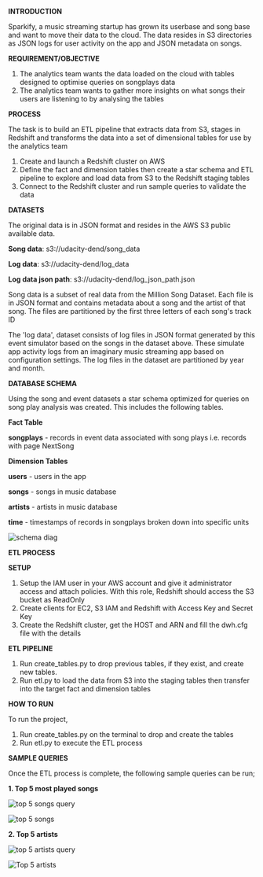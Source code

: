**INTRODUCTION**

Sparkify, a music streaming startup has grown its userbase and song base and want to move their data to the cloud. The data resides in S3 directories as JSON logs for user activity on the app and JSON metadata on songs. 


**REQUIREMENT/OBJECTIVE**

1. The analytics team wants the data loaded on the cloud with tables designed to optimise queries on songplays data
2. The analytics team wants to gather more insights on what songs their users are listening to by analysing the tables


**PROCESS**

The task is to build an ETL pipeline that extracts data from S3, stages in Redshift and transforms the data into a set of dimensional tables for use by the analytics team

1. Create and launch a Redshift cluster on AWS
2. Define the fact and dimension tables then create a star schema and ETL pipeline to explore and load data from S3 to the Redshift staging tables
3. Connect to the Redshift cluster and run sample queries to validate the data


**DATASETS**

The original data is in JSON format and resides in the AWS S3 public available data. 

**Song data**: s3://udacity-dend/song_data

**Log data**: s3://udacity-dend/log_data

**Log data json path**: s3://udacity-dend/log_json_path.json


Song data is a subset of real data from the Million Song Dataset. Each file is in JSON format and contains metadata about a song and the artist of that song. The files are partitioned by the first three letters of each song's track ID

The 'log data', dataset consists of log files in JSON format generated by this event simulator based on the songs in the dataset above. These simulate app activity logs from an imaginary music streaming app based on configuration settings. The log files in the dataset are partitioned by year and month. 


**DATABASE SCHEMA**

Using the song and event datasets a star schema optimized for queries on song play analysis was created. This includes the following tables.


**Fact Table**

**songplays** - records in event data associated with song plays i.e. records with page NextSong



**Dimension Tables**

**users** - users in the app

**songs** - songs in music database

**artists** - artists in music database

**time** - timestamps of records in songplays broken down into specific units




![schema diag](https://user-images.githubusercontent.com/116004104/207310748-829e2a9a-8748-47cb-910d-861b3c8086ed.JPG)


**ETL PROCESS**


**SETUP**

1. Setup the IAM user in your AWS account and give it administrator access and attach policies. With this role, Redshift should access the S3 bucket as ReadOnly
2. Create clients for EC2, S3 IAM and Redshift with Access Key and Secret Key
2. Create the Redshift cluster, get the HOST and ARN and fill the dwh.cfg file with the details


**ETL PIPELINE**

1. Run create_tables.py to drop previous tables, if they exist, and create new tables.
2. Run etl.py to load the data from S3 into the staging tables then transfer into the target fact and dimension tables


**HOW TO RUN**

To run the project, 
1. Run create_tables.py on the terminal to drop and create the tables 
2. Run etl.py to execute the ETL process


**SAMPLE QUERIES**

Once the ETL process is complete, the following sample queries can be run;

**1. Top 5 most played songs**

![top 5 songs query](https://user-images.githubusercontent.com/116004104/207312275-06aa30ab-e297-4038-be6b-c05a03847873.JPG)

   
   
![top 5 songs](https://user-images.githubusercontent.com/116004104/207310864-1090053e-5639-4a2d-84b6-452572ea410a.JPG)

   

**2. Top 5 artists**


![top 5 artists query](https://user-images.githubusercontent.com/116004104/207312355-f8fac4b1-067f-49ac-8304-bab758154569.JPG)

![Top 5 artists](https://user-images.githubusercontent.com/116004104/207310896-303958fc-01a7-40c8-bebc-49e252900d95.JPG)







